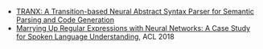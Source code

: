 * [TRANX: A Transition-based Neural Abstract Syntax Parser for Semantic Parsing and Code Generation](https://github.com/pcyin/tranX/blob/master/doc/report.pdf)
* [Marrying Up Regular Expressions with Neural Networks: A Case Study for Spoken Language Understanding](http://www.lancaster.ac.uk/staff/wangz3/publications/acl18.pdf), ACL 2018
